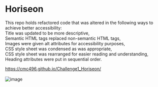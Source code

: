 # Horiseon</br>
This repo holds refactored code that was altered in the following ways to achieve better accessibility:</br>
Title was updated to be more descriptive,</br>
Semantic HTML tags replaced non-semantic HTML tags,</br>
Images were given alt attributes for accessibility purposes,</br>
CSS style sheet was condensed as was appropriate,</br>
CSS style sheet was rearranged for easier reading and understanding,</br>
Heading attributes were put in sequential order.</br>

https://cmc496.github.io/Challenge1_Horiseon/
</br></br>
![image](https://user-images.githubusercontent.com/99096273/168452579-4f8b26bf-450c-4886-a2cf-4aefc1cbe091.png)






